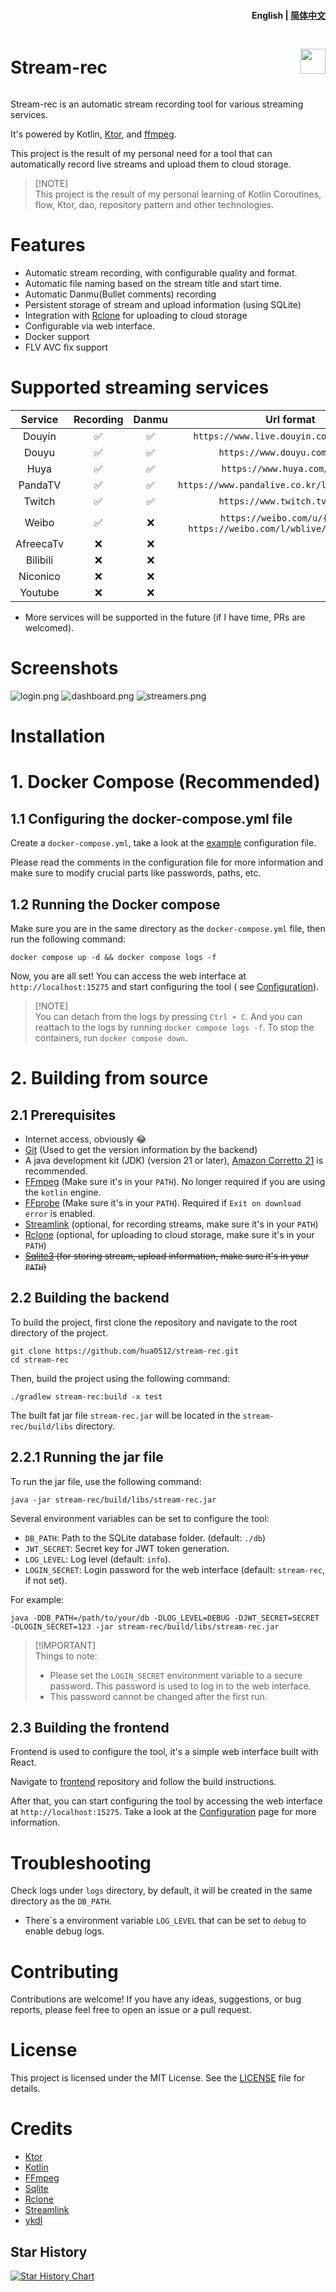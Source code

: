 <h4 align="right">
  <strong>English</strong> | <a href="https://github.com/hua0512/stream-rec/blob/main/docs/README_zh.md">简体中文</a>
</h4>

<div style="display: flex; align-items: center;">
  <h1 style="flex: 1;">Stream-rec</h1>
 <a href="https://www.buymeacoffee.com/hua0512"><img src="https://img.buymeacoffee.com/button-api/?text=Buy me a Coffee&emoji=🍘&slug=devvie&button_colour=FFDD00&font_colour=000000&font_family=Cookie&outline_colour=000000&coffee_colour=ffffff" height="40px" /></a>
</div>

Stream-rec is an automatic stream recording tool for various streaming services.

It's powered by Kotlin, [Ktor](https://ktor.io/), and [ffmpeg](https://ffmpeg.org/).

This project is the result of my personal need for a tool that can automatically record live streams and upload them to cloud storage.

> [!NOTE]\
> This project is the result of my personal learning of Kotlin Coroutines, flow, Ktor, dao, repository pattern and other technologies.

# Features

- Automatic stream recording, with configurable quality and format.
- Automatic file naming based on the stream title and start time.
- Automatic Danmu(Bullet comments) recording
- Persistent storage of stream and upload information (using SQLite)
- Integration with [Rclone](https://rclone.org/) for uploading to cloud storage
- Configurable via web interface.
- Docker support
- FLV AVC fix support

# Supported streaming services

|  Service  | Recording | Danmu |                                 Url format                                 |
|:---------:|:---------:|:-----:|:--------------------------------------------------------------------------:|
|  Douyin   |     ✅     |   ✅   |                  `https://www.live.douyin.com/{douyinId}`                  |
|   Douyu   |     ✅     |   ✅   |                       `https://www.douyu.com/{room}`                       |
|   Huya    |     ✅     |   ✅   |                       `https://www.huya.com/{room}`                        |
|  PandaTV  |     ✅     |   ✅   |               `https://www.pandalive.co.kr/live/play/{room}`               |
|  Twitch   |     ✅     |   ✅   |                       `https://www.twitch.tv/{room}`                       |
|   Weibo   |     ✅     |   ❌   | `https://weibo.com/u/{uid}` or  `https://weibo.com/l/wblive/p/show/{room}` |     
| AfreecaTv |     ❌     |   ❌   |                                                                            |
| Bilibili  |     ❌     |   ❌   |                                                                            |
| Niconico  |     ❌     |   ❌   |                                                                            |
|  Youtube  |     ❌     |   ❌   |                                                                            |

- More services will be supported in the future (if I have time, PRs are welcomed).

# Screenshots

![login.png](https://github.com/stream-rec/stream-rec-frontend/blob/master/docs/en/login.png)
![dashboard.png](https://github.com/stream-rec/stream-rec-frontend/blob/master/docs/en/dashboard.png)
![streamers.png](https://github.com/stream-rec/stream-rec-frontend/blob/master/docs/en/streamers.png)

# Installation

# 1. Docker Compose (Recommended)

## 1.1 Configuring the docker-compose.yml file

Create a `docker-compose.yml`, take a look at the [example](docs/example-docker-compose.yml) configuration file.

Please read the comments in the configuration file for more information and make sure to modify crucial parts like passwords, paths, etc.

## 1.2 Running the Docker compose

Make sure you are in the same directory as the `docker-compose.yml` file, then run the following command:

```shell
docker compose up -d && docker compose logs -f
```

Now, you are all set! You can access the web interface at `http://localhost:15275` and start configuring the tool (
see [Configuration](docs/Configuration.md)).

> [!NOTE]\
> You can detach from the logs by pressing `Ctrl + C`. And you can reattach to the logs by running `docker compose logs -f`.
> To stop the containers, run `docker compose down`.

# 2. Building from source

## 2.1 Prerequisites

- Internet access, obviously 😂
- [Git](https://git-scm.com/downloads) (Used to get the version information by the backend)
- A java development kit (JDK) (version 21 or
  later), [Amazon Corretto 21](https://docs.aws.amazon.com/corretto/latest/corretto-21-ug/downloads-list.html) is recommended.
- [FFmpeg](https://ffmpeg.org/download.html) (Make sure it's in your `PATH`). No longer required if you are using the `kotlin` engine.
- [FFprobe](https://ffmpeg.org/download.html) (Make sure it's in your `PATH`). Required if `Exit on download error` is enabled.
- [Streamlink](https://streamlink.github.io/install.html) (optional, for recording streams, make sure it's in your `PATH`)
- [Rclone](https://rclone.org/downloads/) (optional, for uploading to cloud storage, make sure it's in your `PATH`)
- ~~[Sqlite3](https://www.sqlite.org/download.html) (for storing stream, upload information, make sure it's in your `PATH`)~~

## 2.2 Building the backend

To build the project, first clone the repository and navigate to the root directory of the project.

```shell
git clone https://github.com/hua0512/stream-rec.git
cd stream-rec
```

Then, build the project using the following command:

```shell
./gradlew stream-rec:build -x test
```

The built fat jar file `stream-rec.jar` will be located in the `stream-rec/build/libs` directory.

## 2.2.1 Running the jar file

To run the jar file, use the following command:

```shell
java -jar stream-rec/build/libs/stream-rec.jar
```

Several environment variables can be set to configure the tool:

- `DB_PATH`: Path to the SQLite database folder. (default: `./db`)
- `JWT_SECRET`: Secret key for JWT token generation.
- `LOG_LEVEL`: Log level (default: `info`).
- `LOGIN_SECRET`: Login password for the web interface (default: `stream-rec`, if not set).

For example:

```shell
java -DDB_PATH=/path/to/your/db -DLOG_LEVEL=DEBUG -DJWT_SECRET=SECRET -DLOGIN_SECRET=123 -jar stream-rec/build/libs/stream-rec.jar
```

> [!IMPORTANT]\
> Things to note:
> - Please set the `LOGIN_SECRET` environment variable to a secure password. This password is used to log in to the web interface.
> - This password cannot be changed after the first run.

## 2.3 Building the frontend

Frontend is used to configure the tool, it's a simple web interface built with React.

Navigate to [frontend](https://github.com/hua0512/stream-rec-front) repository and follow the build instructions.

After that, you can start configuring the tool by accessing the web interface at `http://localhost:15275`. Take a look at
the [Configuration](docs/Configuration.md) page for more information.

# Troubleshooting

Check logs under `logs` directory, by default, it will be created in the same directory as the `DB_PATH`.

- There´s a environment variable `LOG_LEVEL` that can be set to `debug` to enable debug logs.

# Contributing

Contributions are welcome! If you have any ideas, suggestions, or bug reports, please feel free to open an issue or a
pull request.

# License

This project is licensed under the MIT License. See the [LICENSE](LICENSE) file for details.

# Credits

- [Ktor](https://ktor.io/)
- [Kotlin](https://kotlinlang.org/)
- [FFmpeg](https://ffmpeg.org/)
- [Sqlite](https://www.sqlite.org/index.html)
- [Rclone](https://rclone.org/)
- [Streamlink](https://streamlink.github.io/)
- [ykdl](https://github.com/SeaHOH/ykdl)

## Star History

<a href="https://star-history.com/#hua0512/stream-rec&Date">
 <picture>
   <source media="(prefers-color-scheme: dark)" srcset="https://api.star-history.com/svg?repos=hua0512/stream-rec&type=Date&theme=dark" />
   <source media="(prefers-color-scheme: light)" srcset="https://api.star-history.com/svg?repos=hua0512/stream-rec&type=Date" />
   <img alt="Star History Chart" src="https://api.star-history.com/svg?repos=hua0512/stream-rec&type=Date" />
 </picture>
</a>